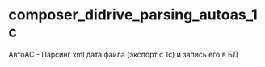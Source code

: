 # composer_didrive_parsing_autoas_1c
АвтоАС - Парсинг xml дата файла (экспорт с 1с) и запись его в БД 
